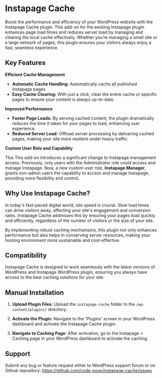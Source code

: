 # Instapage Cache

Boost the performance and efficiency of your WordPress website with the Instapage Cache plugin. This add-on for the existing Instapage plugin enhances page load times and reduces server load by managing and clearing the local cache effectively. Whether you’re managing a small site or a large network of pages, this plugin ensures your visitors always enjoy a fast, seamless experience.

## Key Features

**Efficient Cache Management**

-   **Automatic Cache Handling:** Automatically cache all published Instapage pages
-   **Easy Cache Clearing:** With just a click, clear the entire cache or specific pages to ensure your content is always up-to-date.

**Improved Performance**

-   **Faster Page Loads:** By serving cached content, the plugin dramatically reduces the time it takes for your pages to load, enhancing user experience.
-   **Reduced Server Load:** Offload server processing by delivering cached pages, making your site more resilient under heavy traffic.

**Custom User Role and Capability**

This This add-on introduces a significant change to Instapage management access. Previously, only users with the Administrator role could access and manage Instapage. Now, a new custom user role, **Instapage Manager**, grants non-admin users the capability to access and manage Instapage, providing more flexibility and control..

## Why Use Instapage Cache?

In today's fast-paced digital world, site speed is crucial. Slow load times can drive visitors away, affecting your site's engagement and conversion rates. Instapage Cache addresses this by ensuring your pages load quickly and efficiently, regardless of the number of visitors or the size of your site.

By implementing robust caching mechanisms, this plugin not only enhances performance but also helps in conserving server resources, making your hosting environment more sustainable and cost-effective.

## Compatibility

Instapage Cache is designed to work seamlessly with the latest versions of WordPress and Instapage WordPress plugin, ensuring you always have access to the best caching solutions for your site.

## Manual Installation

1. **Upload Plugin Files**: Upload the `instapage-cache` folder to the `/wp-content/plugins/` directory.

2. **Activate the Plugin**: Navigate to the 'Plugins' screen in your WordPress dashboard and activate the Instapage Cache plugin.

3. **Navigate to Caching Page**: After activation, go to the Instapage > Caching page in your WordPress dashboard to activate the caching.

## Support

Submit any bug or feature request either to WordPress support forum or on Github repository: https://github.com/code-soup/instapage-cache/issues
